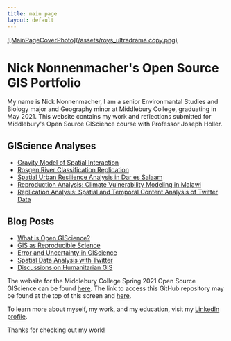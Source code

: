 ```yaml
---
title: main page
layout: default
---
```


[![MainPageCoverPhoto](/assets/roys_ultradrama copy.png)](https://www.linkedin.com/in/nicholas-nonnenmacher-82a33b1b5/)

# Nick Nonnenmacher's Open Source GIS Portfolio
My name is Nick Nonnenmacher, I am a senior Environmantal Studies and Biology major and Geography minor at Middlebury College, graduating in May 2021. This website contains my work and reflections submitted for Middlebury's Open Source GIScience course with Professor Joseph Holler. 

## GIScience Analyses

- [Gravity Model of Spatial Interaction](gravity/gravity.md)
- [Rosgen River Classification Replication](rosgenlab/rosgenreport.md)
- [Spatial Urban Resilience Analysis in Dar es Salaam](dar_spatial_analysis/dar_spatialreport.md)
- [Reproduction Analysis: Climate Vulnerability Modeling in Malawi](malcomb/RP-Malcomb-Report.md)
- [Replication Analysis: Spatial and Temporal Content Analysis of Twitter Data](dorian/RE-Dorian-Report.md)

## Blog Posts

- [What is Open GIScience?](blogs/opensource.md)
- [GIS as Reproducible Science](blogs/reproduciblescience.md)
- [Error and Uncertainty in GIScience](blogs/uncertainty.md)
- [Spatial Data Analysis with Twitter](blogs/spatialtwitter.md)
- [Discussions on Humanitarian GIS](blogs/humanitarianGIS.md)

The website for the Middlebury College Spring 2021 Open Source GIScience can be found [here](https://gis4dev.github.io).
The link to access this GitHub repository may be found at the top of this screen and [here](https://github.com/nicknonnen).

To learn more about myself, my work, and my education, visit my [LinkedIn profile](https://www.linkedin.com/in/nicholas-nonnenmacher-82a33b1b5/). 

Thanks for checking out my work!
